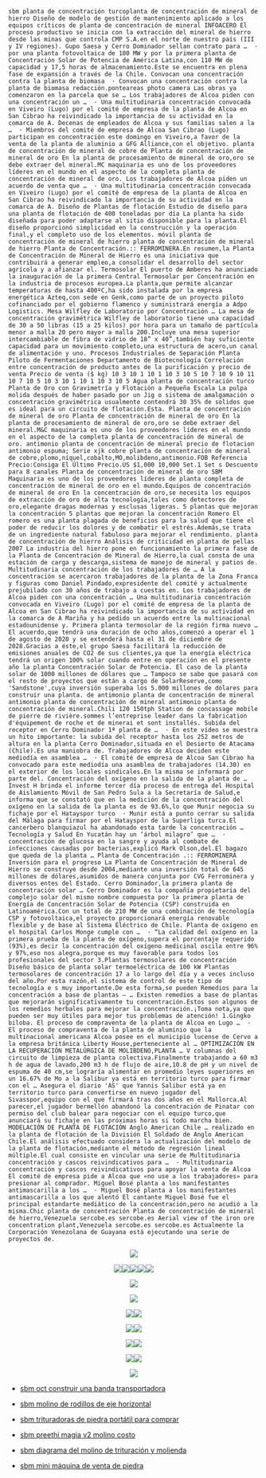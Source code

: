 
```
sbm planta de concentración turcoplanta de concentración de mineral de hierro Diseño de modelo de gestión de mantenimiento aplicado a los equipos críticos de planta de concentración de mineral INFOACERO El proceso productivo se inicia con la extracción del mineral de hierro desde las minas que controla CMP S.A.en el norte de nuestro país (III y IV regiones). Gupo Saesa y Cerro Dominador sellan contrato para …  · por una planta fotovoltaica de 100 MW y por la primera planta de Concentración Solar de Potencia de América Latina,con 110 MW de capacidad y 17,5 horas de almacenamiento.Este se encuentra en plena fase de expansión a través de la Chile. Convocan una concentración contra la planta de biomasa  · Convocan una concentración contra la planta de biomasa redacción.ponteareas photo camera Las obras ya comenzaron en la parcela que se … Los trabajadores de Alcoa piden con una concentración un …  · Una multitudinaria concentración convocada en Viveiro (Lugo) por el comité de empresa de la planta de Alcoa en San Cibrao ha reivindicado la importancia de su actividad en la comarca de A. Decenas de empleados de Alcoa y sus familias salen a la …  · Miembros del comité de empresa de Alcoa San Cibrao (Lugo) participan en concentración este domingo en Viveiro,a favor de la venta de la planta de aluminio a GFG Alliance,con el objetivo. planta de concentración de mineral de cobre de Planta de concentración de mineral de oro En la planta de procesamiento de mineral de oro,oro se debe extraer del mineral.MC maquinaria es uno de los proveedores líderes en el mundo en el aspecto de la completa planta de concentración de mineral de oro. Los trabajadores de Alcoa piden un acuerdo de venta que …  · Una multitudinaria concentración convocada en Viveiro (Lugo) por el comité de empresa de la planta de Alcoa en San Cibrao ha reivindicado la importancia de su actividad en la comarca de A. Diseño de Plantas de flotación Estudio de diseño para una planta de flotación de 400 toneladas por día La planta ha sido diseñada para poder adaptarse al sitio disponible para la planta.El diseño proporcionó simplicidad en la construcción y la operación final,y el completo uso de los elementos. móvil planta de concentración de mineral de hierro planta de concentración de mineral de hierro Planta de Concentración.:: FERROMINERA.En resumen,la Planta de Concentración de Mineral de Hierro es una iniciativa que contribuirá a generar empleo,a consolidar el desarrollo del sector agrícola y a afianzar el. Termosolar El puerto de Amberes ha anunciado la inauguración de la primera Central Termosolar por Concentración en la industria de procesos europea.La planta,que permite alcanzar temperaturas de hasta 400ºC,ha sido instalada por la empresa energética Azteq,con sede en Genk,como parte de un proyecto piloto cofinanciado por el gobierno flamenco y suministrará energía a Adpo Logistics. Mesa Wilfley de Laboratorio por Concentración … La mesa de concentración gravimétrica Wilfley de laboratorio tiene una capacidad de 30 a 50 libras (15 a 25 kilos) por hora para un tamaño de partícula menor a malla 20 pero mayor a malla 200.Incluye una mesa superior intercambiable de fibra de vidrio de 18” x 40”,también hay suficiente capacidad para un movimiento completo,una estructura de acero,un canal de alimentación y uno. Procesos Industriales de Separación Planta Piloto de Fermentaciones Departamento de Biotecnología Correlación entre concentración de producto antes de la purificación y precio de venta Precio de venta ($ kg) 10 3 10 1 10 1 10 3 10 5 10 7 10 9 10 11 10 7 10 5 10 3 10 1 10 1 10 3 10 5 Agua planta de concentración turco Planta de Oro con Gravimetría y Flotación a Pequeña Escala La pulpa molida después de haber pasado por un Jig o sistema de amalgamación o concentración gravimétrica usualmente contendrá 30 35% de solidos que es ideal para un circuito de flotación.Esta. Planta de concentración de mineral de oro Planta de concentración de mineral de oro En la planta de procesamiento de mineral de oro,oro se debe extraer del mineral.M&C maquinaria es uno de los proveedores líderes en el mundo en el aspecto de la completa planta de concentración de mineral de oro. antimonio planta de concentración de mineral precio de flotacion antimonio espuma; Serie xjk cobre planta de concentración de mineral de cobre,plomo,níquel,cobalto,MO,molibdeno,antimonio.FOB Referencia Precio:Consiga El Último Precio.US $1,000 10,000 Set.1 Set s Descuento para 8 canales Planta de concentración de mineral de oro SBM Maquinaria es uno de los proveedores líderes de planta completa de concentración de mineral de oro en el mundo.Equipos de concentración de mineral de oro En la concentración de oro,se necesita los equipos de extracción de oro de alta tecnología,tales como detectores de oro,elegante dragas modernas y esclusas ligeras. 5 plantas que mejoran la concentración 5 plantas que mejoran la concentración Romero El romero es una planta plagada de beneficios para la salud que tiene el poder de reducir los dolores y de combatir el estrés.Además,se trata de un ingrediente natural fabuloso para mejorar el rendimiento. planta de concentración de hierro Análisis de criticidad en planta de pellas 2007 La industria del hierro pone en funcionamiento la primera fase de la Planta de Concentración de Mineral de Hierro,la cual consta de una estación de carga y descarga,sistema de manejo de mineral y patios de. Multitudinaria concentración de los trabajadores de … A la concentración se acercaron trabajadores de la planta de la Zona Franca y figuras como Daniel Pindado,expresidente del comité y actualmente prejubilado con 30 años de trabajo a cuestas en. Los trabajadores de Alcoa piden con una concentración … Una multitudinaria concentración convocada en Viveiro (Lugo) por el comité de empresa de la planta de Alcoa en San Cibrao ha reivindicado la importancia de su actividad en la comarca de A Mariña y ha pedido un acuerdo entre la multinacional estadounidense y. Primera planta termosolar de la región firma nuevo … El acuerdo,que tendrá una duración de ocho años,comenzó a operar el 1 de agosto de 2020 y se extenderá hasta el 31 de diciembre de 2028.Gracias a éste,el grupo Saesa facilitará la reducción de emisiones anuales de CO2 de sus clientes,ya que la energía eléctrica tendrá un origen 100% solar cuando entre en operación en el presente año la planta Concentración Solar de Potencia. El caso de la planta solar de 1000 millones de dólares que … Tampoco se sabe que pasará con el resto de proyectos que están a cargo de SolarReserve,como 'Sandstone',cuya inversión superaba los 5.000 millones de dólares para construir una planta. de antimonio planta de concentración de mineral antimonio planta de concentración de mineral antimonio planta de concentración de mineral.Chili 120 150tph Station de concassage mobile de pierre de rivière.sommes l’entreprise leader dans la fabrication d'équipement de roche et de minerai et sont installés. Subida del receptor en Cerro Dominador 1ª planta de …  · En este vídeo se muestra un hito importante: la subida del receptor hasta los 252 metros de altura en la planta Cerro Dominador,situada en el Desierto de Atacama (Chile).Es una maniobra de. Trabajadores de Alcoa deciden este mediodía en asamblea …  · El comité de empresa de Alcoa San Cibrao ha convocado para este mediodía una asamblea de trabajadores (14.30) en el exterior de los locales sindicales.En la misma se informará por parte del. Concentración del oxígeno en la salida de la planta de … Invest H brinda el informe tercer día proceso de entrega del Hospital de Aislamiento Móvil de San Pedro Sula a la Secretaría de Salud,e informa que se constató que en la medición de la concentración del oxígeno en la salida de la planta es de 93.6%,lo que Munir negocia su fichaje por el Hatayspor turco  · Munir está a punto cerrar su salida del Málaga para firmar por el Hatayspor de la Superliga turca.El cancerbero blanquiazul ha abandonado esta tarde la concentración … Tecnología y Salud En Yucatán hay un ‘árbol milagro’ que …  · concentración de glucosa en la sangre y ayuda al combate de infecciones causadas por bacterias,explicó Mark Olson,del.El bagazo que queda de la planta … Planta de Concentración .:: FERROMINERA Inversión para el progreso La Planta de Concentración de Mineral de Hierro se construye desde 2004,mediante una inversión total de 645 millones de dólares,asumidos de manera conjunta por CVG Ferrominera y diversos entes del Estado. Cerro Dominador,la primera planta de concentración solar … Cerro Dominador es la compañía propietaria del complejo solar del mismo nombre compuesta por la primera planta de Energía de Concentración Solar de Potencia (CSP) construida en Latinoamérica.Con un total de 210 MW de una combinación de tecnología CSP y fotovoltaica,el proyecto proporcionará energía renovable flexible y de base al Sistema Eléctrico de Chile. Planta de oxígeno en el hospital Carlos Monge cumple con …  · “La calidad del oxígeno en la primera prueba de la planta de oxígeno,supera el porcentaje requerido (93%),es decir la concentración del oxígeno medicinal oscila entre 96% y 97%,eso nos alegra,porque es muy favorable para todos los profesionales del sector 3.Plantas termosolares de concentración Diseño básico de planta solar termoeléctrica de 100 kW Plantas termosolares de concentración 17 a lo largo del día y a veces incluso del año.Por esta razón,el sistema de control de este tipo de tecnología e s muy importante.De esta forma,se pueden Remedios para la concentración a base de plantas — … Existen remedios a base de plantas que mejorarán significativamente tu concentración.Estos son algunos de los remedios herbales para mejorar la concentración.¡Toma nota,ya que pueden ser muy útiles para mejor tus problemas de atención! 1.Gingko biloba. El proceso de compraventa de la planta de Alcoa en Lugo …  · El proceso de compraventa de la planta de aluminio que la multinacional americana Alcoa posee en el municipio lucense de Cervo a la empresa británica Liberty House,perteneciente al … OPTIMIZACIÓN EN LA RECUPERACIÓN METALÚRGICA DE MOLIBDENO,PLANTA … V columnas del circuito de limpieza de planta colectiva.Finalmente trabajando a 60 m3 h de agua de lavado,200 m3 h de flujo de aire,10.8 de pH y un nivel de espuma de 40 cm,se lograría alimentar en promedio leyes superiores en un 16.67% de Mo a la Salibur ya está en territorio turco para firmar con el … Asegura el diario 'AS' que Yannis Salibur está ya en territorio turco para convertirse en nuevo jugador del Sivasspor,equipo con el que firmará tras dos años en el Mallorca.Al parecer,el jugador bermellón abandonó la concentración de Pinatar con permiso del club balear para negociar con el equipo turco,que anunciará su fichaje en las próximas horas si todo marcha bien. MODELACIÓN DE PLANTA DE FLOTACIÓN Anglo American Chile … realizado en la planta de flotación de la División El Soldado de Anglo American Chile.El análisis efectuado considera la actualización del modelo de la planta de flotación,mediante el método de regresión lineal múltiple.El cual consiste en vincular una serie de Multitudinaria concentración y cascos reivindicativos para …  · Multitudinaria concentración y cascos reivindicativos para apoyar la venta de Alcoa El comité de empresa pide a Alcoa que «no use a los trabajadores» para presionar al comprador. Miguel Bosé planta a los manifestantes antimascarilla a los …  · Miguel Bosé planta a los manifestantes antimascarilla a los que alentó El cantante Miguel Bosé fue el principal estandarte mediático de la concentración,pero no acudió a la misma.Chic planta de concentración Planta de concentración de mineral de hierro,Venezuela sercobe.es sercobe.es Aerial view of the iron ore concentration plant,Venezuela sercobe.es sercobe.es Actualmente la Corporación Venezolana de Guayana está ejecutando una serie de proyectos de. 
```

<div align="center">

<a href="https://es-crusher.shibang-china.com/github&k=sbm+planta+de+concentraci%C3%B3n+turco"><img src="https://static.shibang-china.com/es/crusher/logo.jpg"></a>

<a href="https://es-crusher.shibang-china.com/github&k=sbm+planta+de+concentraci%C3%B3n+turco"><img src="https://static.shibang-china.com/es/crusher/index.jpg"></a><a href="https://es-crusher.shibang-china.com/material.htmlgithub&k=sbm+planta+de+concentraci%C3%B3n+turco"><img src="https://static.shibang-china.com/es/crusher/material.jpg"></a><a href="https://es-crusher.shibang-china.com/application.htmlgithub&k=sbm+planta+de+concentraci%C3%B3n+turco"><img src="https://static.shibang-china.com/es/crusher/application.jpg"></a><a href="https://es-crusher.shibang-china.com/aboutus.htmlgithub&k=sbm+planta+de+concentraci%C3%B3n+turco"><img src="https://static.shibang-china.com/es/crusher/aboutus.jpg"></a><a href="https://es-crusher.shibang-china.com/contact.htmlgithub&k=sbm+planta+de+concentraci%C3%B3n+turco"><img src="https://static.shibang-china.com/es/crusher/contact.jpg"></a>

<a href="https://es-crusher.shibang-china.com/github&k=sbm+planta+de+concentraci%C3%B3n+turco"><img src="https://static.shibang-china.com/es/crusher/banner.jpg"></a>

<a href="https://swt.shibang-china.com/github&k=sbm+planta+de+concentraci%C3%B3n+turco"><img src="https://static.shibang-china.com/es/crusher/text.jpg"></a>

<a href="https://swt.shibang-china.com/github&k=sbm+planta+de+concentraci%C3%B3n+turco"><img src="https://static.shibang-china.com/es/crusher/chat.jpg"></a><a href="https://es-crusher.shibang-china.com/contact.htmlgithub&k=sbm+planta+de+concentraci%C3%B3n+turco"><img src="https://static.shibang-china.com/es/crusher/message.jpg"></a>

<a href="https://es-crusher.shibang-china.com/products/pe.htmlgithub&k=sbm+planta+de+concentraci%C3%B3n+turco"><img src="https://static.shibang-china.com/es/crusher/pe.jpg"></a><a href="https://es-crusher.shibang-china.com/products/pf.htmlgithub&k=sbm+planta+de+concentraci%C3%B3n+turco"><img src="https://static.shibang-china.com/es/crusher/pf.jpg"></a>

<a href="https://es-crusher.shibang-china.com/products/hpt.htmlgithub&k=sbm+planta+de+concentraci%C3%B3n+turco"><img src="https://static.shibang-china.com/es/crusher/hpt.jpg"></a><a href="https://es-crusher.shibang-china.com/products/vsi.htmlgithub&k=sbm+planta+de+concentraci%C3%B3n+turco"><img src="https://static.shibang-china.com/es/crusher/vsi.jpg"></a>

<a href="https://es-crusher.shibang-china.com/products/klv.htmlgithub&k=sbm+planta+de+concentraci%C3%B3n+turco"><img src="https://static.shibang-china.com/es/crusher/klv.jpg"></a><a href="https://es-crusher.shibang-china.com/products/portable.htmlgithub&k=sbm+planta+de+concentraci%C3%B3n+turco"><img src="https://static.shibang-china.com/es/crusher/portable.jpg"></a>

<a href="https://swt.shibang-china.com/github&k=sbm+planta+de+concentraci%C3%B3n+turco"><img src="https://static.shibang-china.com/es/crusher/case.jpg"></a>

</div>


* [sbm oct construir una banda transportadora](sbm%20oct%20construir%20una%20banda%20transportadora.md)

* [sbm molino de rodillos de eje horizontal](sbm%20molino%20de%20rodillos%20de%20eje%20horizontal.md)

* [sbm trituradoras de piedra portátil para comprar](sbm%20trituradoras%20de%20piedra%20port%C3%A1til%20para%20comprar.md)

* [sbm preethi magia v2 molino costo](sbm%20preethi%20magia%20v2%20molino%20costo.md)

* [sbm diagrama del molino de trituración y molienda](sbm%20diagrama%20del%20molino%20de%20trituraci%C3%B3n%20y%20molienda.md)

* [sbm mini máquina de venta de piedra](sbm%20mini%20m%C3%A1quina%20de%20venta%20de%20piedra.md)